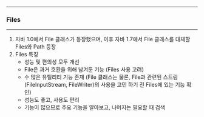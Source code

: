 -----
### Files
-----
1. 자바 1.0에서 File 클래스가 등장했으며, 이후 자바 1.7에서 File 클래스를 대체할 Files와 Path 등장
2. Files 특징
   - 성능 및 편의성 모두 개선
   - File은 과거 호환을 위해 남겨둔 기능 (Files 사용 고려)
   - 수 많은 유틸리티 기능 존재 (File 클래스는 물론, File과 관련된 스트림 (FileInputStream, FileWriter)의 사용을 고민 하기 전 Files에 있는 기능 확인)
   - 성능도 좋고, 사용도 편리
   - 기능이 많으므로 주요 기능을 알아보고, 나머지는 필요할 때 검색

  
